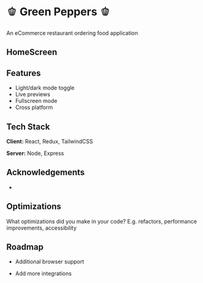 # 🫑 Green Peppers 🫑

An eCommerce restaurant ordering food application


## HomeScreen

## Features

- Light/dark mode toggle
- Live previews
- Fullscreen mode
- Cross platform


## Tech Stack

**Client:** React, Redux, TailwindCSS

**Server:** Node, Express


## Acknowledgements

 - 

## Optimizations

What optimizations did you make in your code? E.g. refactors, performance improvements, accessibility


## Roadmap

- Additional browser support

- Add more integrations
